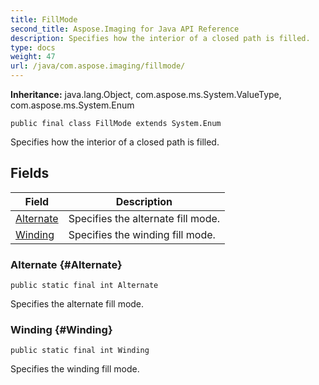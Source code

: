```yaml
---
title: FillMode
second_title: Aspose.Imaging for Java API Reference
description: Specifies how the interior of a closed path is filled.
type: docs
weight: 47
url: /java/com.aspose.imaging/fillmode/
---
```

**Inheritance:**
java.lang.Object, com.aspose.ms.System.ValueType, com.aspose.ms.System.Enum
```
public final class FillMode extends System.Enum
```

Specifies how the interior of a closed path is filled.
## Fields

| Field | Description |
| --- | --- |
| [Alternate](#Alternate) | Specifies the alternate fill mode. |
| [Winding](#Winding) | Specifies the winding fill mode. |
### Alternate {#Alternate}
```
public static final int Alternate
```


Specifies the alternate fill mode.

### Winding {#Winding}
```
public static final int Winding
```


Specifies the winding fill mode.

